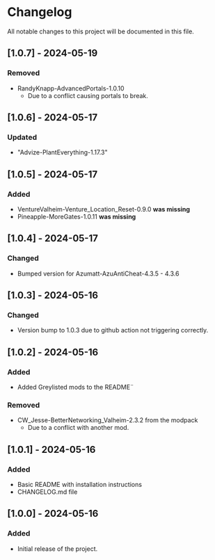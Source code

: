# Changelog

All notable changes to this project will be documented in this file.

## [1.0.7] - 2024-05-19

### Removed

- RandyKnapp-AdvancedPortals-1.0.10
  - Due to a conflict causing portals to break.

## [1.0.6] - 2024-05-17

### Updated

- "Advize-PlantEverything-1.17.3"

## [1.0.5] - 2024-05-17

### Added

- VentureValheim-Venture_Location_Reset-0.9.0 **was missing**
- Pineapple-MoreGates-1.0.11 **was missing**
## [1.0.4] - 2024-05-17

### Changed

- Bumped version for Azumatt-AzuAntiCheat-4.3.5 - 4.3.6

## [1.0.3] - 2024-05-16

### Changed
- Version bump to 1.0.3 due to github action not triggering correctly.

## [1.0.2] - 2024-05-16

### Added
- Added Greylisted mods to the README¨

### Removed

- CW_Jesse-BetterNetworking_Valheim-2.3.2 from the modpack 
  - Due to a conflict with another mod.


## [1.0.1] - 2024-05-16

### Added
- Basic README with installation instructions
- CHANGELOG.md file

## [1.0.0] - 2024-05-16

### Added
- Initial release of the project.
